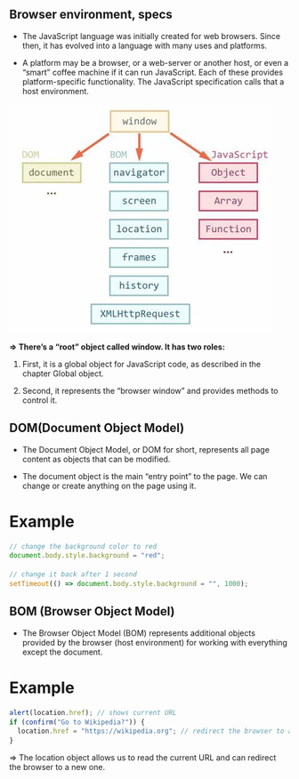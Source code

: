 ## Browser environment, specs

- The JavaScript language was initially created for web browsers. Since then, it has evolved into a language with many uses and platforms.

- A platform may be a browser, or a web-server or another host, or even a “smart” coffee machine if it can run JavaScript. Each of these provides platform-specific functionality. The JavaScript specification calls that a host environment.

![dom](./dom.jfif)

**=> There’s a “root” object called window. It has two roles:**

1) First, it is a global object for JavaScript code, as described in the chapter Global object.

2) Second, it represents the “browser window” and provides methods to control it.


## DOM(Document Object Model)

- The Document Object Model, or DOM for short, represents all page content as objects that can be modified.

- The document object is the main “entry point” to the page. We can change or create anything on the page using it.

<h1>Example </h1>

```javascript
// change the background color to red
document.body.style.background = "red";

// change it back after 1 second
setTimeout(() => document.body.style.background = "", 1000);
```

## BOM (Browser Object Model)

- The Browser Object Model (BOM) represents additional objects provided by the browser (host environment) for working with everything except the document.

<h1>Example</h1>

```javascript
alert(location.href); // shows current URL
if (confirm("Go to Wikipedia?")) {
  location.href = "https://wikipedia.org"; // redirect the browser to another URL
}
```

=> The location object allows us to read the current URL and can redirect the browser to a new one.

